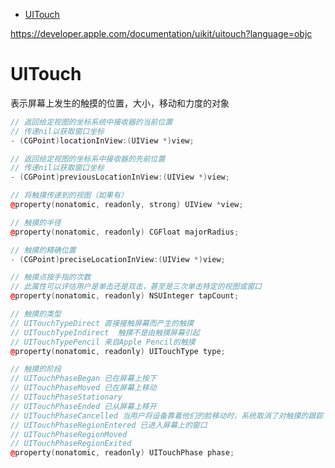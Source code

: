 <!-- TOC -->

- [UITouch](#uitouch)

<!-- /TOC -->

https://developer.apple.com/documentation/uikit/uitouch?language=objc

# UITouch

表示屏幕上发生的触摸的位置，大小，移动和力度的对象

```c++
// 返回给定视图的坐标系统中接收器的当前位置
// 传递nil以获取窗口坐标
- (CGPoint)locationInView:(UIView *)view;

// 返回给定视图的坐标系中接收器的先前位置
// 传递nil以获取窗口坐标
- (CGPoint)previousLocationInView:(UIView *)view;

// 将触摸传递到的视图（如果有）
@property(nonatomic, readonly, strong) UIView *view;

// 触摸的半径
@property(nonatomic, readonly) CGFloat majorRadius;

// 触摸的精确位置
- (CGPoint)preciseLocationInView:(UIView *)view;

// 触摸点按手指的次数
// 此属性可以评估用户是单击还是双击，甚至是三次单击特定的视图或窗口
@property(nonatomic, readonly) NSUInteger tapCount;

// 触摸的类型
// UITouchTypeDirect 直接接触屏幕而产生的触摸
// UITouchTypeIndirect  触摸不是由触摸屏幕引起
// UITouchTypePencil 来自Apple Pencil的触摸
@property(nonatomic, readonly) UITouchType type;

// 触摸的阶段
// UITouchPhaseBegan 已在屏幕上按下
// UITouchPhaseMoved 已在屏幕上移动
// UITouchPhaseStationary
// UITouchPhaseEnded 已从屏幕上移开
// UITouchPhaseCancelled 当用户将设备靠着他们的脸移动时，系统取消了对触摸的跟踪
// UITouchPhaseRegionEntered 已进入屏幕上的窗口
// UITouchPhaseRegionMoved
// UITouchPhaseRegionExited
@property(nonatomic, readonly) UITouchPhase phase;
```